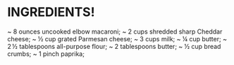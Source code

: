 # INGREDIENTS!

~ 8 ounces uncooked elbow macaroni;
~ 2 cups shredded sharp Cheddar cheese;
~ ½ cup grated Parmesan cheese;
~ 3 cups milk;
~ ¼ cup butter;
~ 2 ½ tablespoons all-purpose flour;
~ 2 tablespoons butter;
~ ½ cup bread crumbs;
~ 1 pinch paprika;
